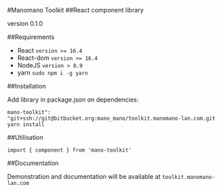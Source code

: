 #Manomano Toolkit
##React component library

version 0.1.0

##Requirements

 * React `version >= 16.4`
 * React-dom `version >= 16.4`
 * NodeJS `version > 8.9`
 * yarn `sudo npm i -g yarn`

##Installation

Add library in package.json on dependencies:

```
mano-toolkit": "git+ssh://git@bitbucket.org:mano_mano/toolkit.manomano-lan.com.git
yarn install
```

##Utilisation

```
import { component } from 'mano-toolkit'
```

##Documentation

Demonstration and documentation will be available at `toolkit.manomano-lan.com`

